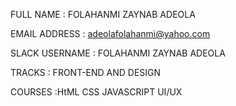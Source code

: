 
FULL NAME : FOLAHANMI ZAYNAB ADEOLA

EMAIL ADDRESS : adeolafolahanmi@yahoo.com

SLACK USERNAME : FOLAHANMI ZAYNAB ADEOLA

TRACKS : FRONT-END AND DESIGN

COURSES :HtML
         CSS
       JAVASCRIPT
        UI/UX
